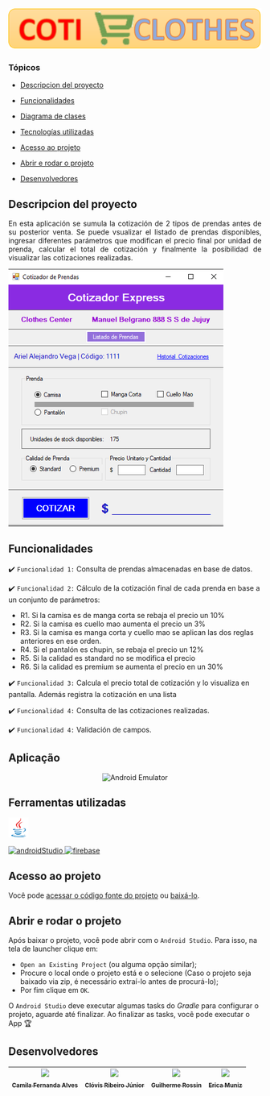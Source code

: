 ![logo_GlicoCare](https://github.com/aralvega/VentaRopaMayorista/blob/main/imagenes/COTIZADOR.png)

### Tópicos 

- [Descripcion del proyecto](#descripcion-del-proyecto)

- [Funcionalidades](#funcionalidades)

- [Diagrama de clases](#diagrama-de-clases)

- [Tecnologías utilizadas](#tecnologías-utilizadas)

- [Acesso ao projeto](#acesso-ao-projeto)

- [Abrir e rodar o projeto](#abrir-e-rodar-o-projeto)

- [Desenvolvedores](#desenvolvedores)

## Descripcion del proyecto 

<p align="justify">
 En esta aplicación se sumula la cotización de 2 tipos de prendas antes de su posterior venta. Se puede vsualizar el listado de prendas disponibles, ingresar diferentes parámetros que modifican el precio final por unidad de prenda, calcular el total de cotización y finalmente la posibilidad de visualizar las cotizaciones realizadas.

![Pantalla de la aplicacion.](https://github.com/aralvega/VentaRopaMayorista/blob/main/imagenes/aplicacion.png)
</p>

## Funcionalidades

:heavy_check_mark: `Funcionalidad 1:` Consulta de prendas almacenadas en base de datos.

:heavy_check_mark: `Funcionalidad 2:` Cálculo de la cotización final de cada prenda en base a un conjunto de parámetros:
- R1. Si la camisa es de manga corta se rebaja el precio un 10%
- R2. Si la camisa es cuello mao aumenta el precio un 3%
- R3. Si la camisa es manga corta y cuello mao se aplican las dos reglas anteriores en ese orden.
- R4. Si el pantalón es chupin, se rebaja el precio un 12%
- R5. Si la calidad es standard no se modifica el precio
- R6. Si la calidad es premium se aumenta el precio en un 30%

:heavy_check_mark: `Funcionalidad 3:` Calcula el precio total de cotización y lo visualiza en pantalla. Además registra la cotización en una lista

:heavy_check_mark: `Funcionalidad 4:` Consulta de las cotizaciones realizadas.

:heavy_check_mark: `Funcionalidad 4:` Validación de campos.

## Aplicação

<div align="center">

![Android Emulator](https://user-images.githubusercontent.com/37356058/135944390-ec96d4ec-ee43-4db9-882f-89be66aad23a.gif)

  </div>

###

## Ferramentas utilizadas

<a href="https://www.java.com" target="_blank"> <img src="https://raw.githubusercontent.com/devicons/devicon/master/icons/java/java-original.svg" alt="java" width="40" height="40"/> </a> 

<a href="https://developer.android.com/studio" target="_blank"> <img src="https://developer.android.com/images/logos/android.svg" alt="androidStudio" width="40" height="40"/> </a> <a href="https://firebase.google.com/?hl=pt" target="_blank"> <img src="https://www.gstatic.com/mobilesdk/160503_mobilesdk/logo/2x/firebase_96dp.png" alt="firebase" width="40" height="40"/> </a>

###

## Acesso ao projeto

Você pode [acessar o código fonte do projeto](https://github.com/camilafernanda/GlicoCare) ou [baixá-lo](https://github.com/camilafernanda/GlicoCare/archive/refs/heads/main.zip).

## Abrir e rodar o projeto

Após baixar o projeto, você pode abrir com o `Android Studio`. Para isso, na tela de launcher clique em:

- `Open an Existing Project` (ou alguma opção similar);
- Procure o local onde o projeto está e o selecione (Caso o projeto seja baixado via zip, é necessário extraí-lo antes de procurá-lo);
- Por fim clique em `OK`.

O `Android Studio` deve executar algumas tasks do *Gradle* para configurar o projeto, aguarde até finalizar. Ao finalizar as tasks, você pode executar o App 🏆 

## Desenvolvedores

| [<img src="https://avatars.githubusercontent.com/u/37356058?v=4" width=115><br><sub>Camila Fernanda Alves</sub>](https://github.com/camilafernanda) |  [<img src="https://avatars.githubusercontent.com/u/38091359?v=4" width=115><br><sub>Clóvis Ribeiro Júnior</sub>](https://github.com/crovim) |  [<img src="https://avatars.githubusercontent.com/u/37315196?v=4" width=115><br><sub>Guilherme Rossin</sub>](https://github.com/GuilhermeRossin) | [<img src="https://avatars.githubusercontent.com/u/21059035?v=4" width=115><br><sub>Erica Muniz</sub>](https://github.com/Erica08muniz) |
| :---: | :---: | :---: | :---: 
